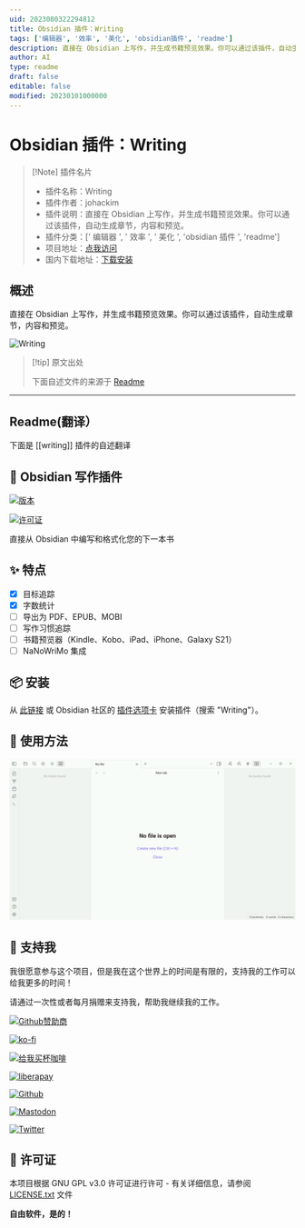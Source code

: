 ```yaml
---
uid: 2023080322294812
title: Obsidian 插件：Writing
tags: ['编辑器', '效率', '美化', 'obsidian插件', 'readme']
description: 直接在 Obsidian 上写作，并生成书籍预览效果。你可以通过该插件，自动生成章节，内容和预览。
author: AI
type: readme
draft: false
editable: false
modified: 20230101000000
---
```


# Obsidian 插件：Writing

> [!Note] 插件名片
> - 插件名称：Writing
> - 插件作者：johackim
> - 插件说明：直接在 Obsidian 上写作，并生成书籍预览效果。你可以通过该插件，自动生成章节，内容和预览。
> - 插件分类：[' 编辑器 ', ' 效率 ', ' 美化 ', 'obsidian 插件 ', 'readme']
> - 项目地址：[点我访问](https://github.com/johackim/obsidian-writing)
> - 国内下载地址：[下载安装](https://pkmer.cn/products/plugin/pluginMarket/?writing)

## 概述

直接在 Obsidian 上写作，并生成书籍预览效果。你可以通过该插件，自动生成章节，内容和预览。

![Writing](https://cdn.pkmer.cn/covers/writing.png!pkmer)

> [!tip] 原文出处
>
>下面自述文件的来源于 [Readme](https://ghproxy.net/https://raw.githubusercontent.com/johackim/obsidian-writing/master/README.md)
>

---

## Readme(翻译）

下面是 [[writing]] 插件的自述翻译

## 📔 Obsidian 写作插件

[![版本](https://img.shields.io/github/tag/johackim/obsidian-writing.svg?label=版本&style=flat&colorA=2B323B&colorB=1e2329)](https://github.com/johackim/obsidian-writing/releases)

[![许可证](https://img.shields.io/badge/license-GPL%20v3%2B-yellow.svg?label=许可证&style=flat&colorA=2B323B&colorB=1e2329)](https://raw.githubusercontent.com/johackim/obsidian-writing/master/LICENSE.txt)

直接从 Obsidian 中编写和格式化您的下一本书

## ✨ 特点

- [x] 目标追踪
- [x] 字数统计
- [ ] 导出为 PDF、EPUB、MOBI
- [ ] 写作习惯追踪
- [ ] 书籍预览器（Kindle、Kobo、iPad、iPhone、Galaxy S21）
- [ ] NaNoWriMo 集成

## 📦 安装

从 [此链接](https://obsidian.md/plugins?id=writing) 或 Obsidian 社区的 [插件选项卡](https://obsidian.md/plugins) 安装插件（搜索 "Writing"）。

## 📖 使用方法

![演示视频](https://raw.githubusercontent.com/johackim/obsidian-writing/master/screencast.gif)

## 🎁 支持我

我很愿意参与这个项目，但是我在这个世界上的时间是有限的，支持我的工作可以给我更多的时间！

请通过一次性或者每月捐赠来支持我，帮助我继续我的工作。

[![Github赞助商](https://img.shields.io/badge/github-支持我的工作-lightgrey?style=social&logo=github)](https://github.com/sponsors/johackim/)

[![ko-fi](https://img.shields.io/badge/ko--fi-支持我的工作-lightgrey?style=social&logo=ko-fi)](https://ko-fi.com/johackim)

[![给我买杯咖啡](https://img.shields.io/badge/给我买杯咖啡-支持我的工作-lightgrey?style=social&logo=buy%20me%20a%20coffee&logoColor=%23FFDD00)](https://www.buymeacoffee.com/johackim)

[![liberapay](https://img.shields.io/badge/liberapay-支持我的工作-lightgrey?style=social&logo=liberapay&logoColor=%23F6C915)](https://liberapay.com/johackim/donate)

[![Github](https://img.shields.io/github/followers/johackim?label=关注我&style=social)](https://github.com/johackim)

[![Mastodon](https://img.shields.io/mastodon/follow/1631?domain=https%3A%2F%2Fmastodon.ethibox.fr&style=social)](https://mastodon.ethibox.fr/@johackim)

[![Twitter](https://img.shields.io/twitter/follow/_johackim?style=social)](https://twitter.com/_johackim)

## 📜 许可证

本项目根据 GNU GPL v3.0 许可证进行许可 - 有关详细信息，请参阅 [LICENSE.txt](https://raw.githubusercontent.com/johackim/obsidian-writing/master/LICENSE.txt) 文件

**自由软件，是的！**
